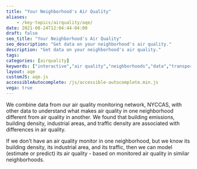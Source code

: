 ```yaml
---
title: "Your Neighborhood's Air Quality"
aliases:
    - /key-topics/airquality/aqe/
date: 2021-08-24T12:04:44-04:00
draft: false
seo_title: "Your Neighborhood's Air Quality"
seo_description: "Get data on your neighborhood's air quality."
description: "Get data on your neighborhood's air quality."
tags: 
categories: [airquality]
keywords: ["interactive","air quality","neighborhoods","data","transportation","buildings","emissions","exhaust","cars","traffic"]
layout: aqe
customJS: aqe.js
accessibleAutocomplete: /js/accessible-autocomplete.min.js
vega: true
---
```


We combine data from our air quality monitoring network, NYCCAS, with other data to understand what makes air quality in one neighborhood different from air quality in another. We found that building emissions, building density, industrial areas, and traffic density are associated with differences in air quality.

If we don't have an air quality monitor in one neighborhood, but we know its building density, its industrial area, and its traffic, then we can model (estimate or predict) its air quality - based on monitored air quality in similar neighborhoods.

